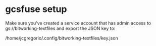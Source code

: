 gcsfuse setup
=============

Make sure you've created a service account that has admin
access to gs://bitworking-textfiles and export the JSON
key to:

  /home/jcgregorio/.config/bitworking-textfiles/key.json
